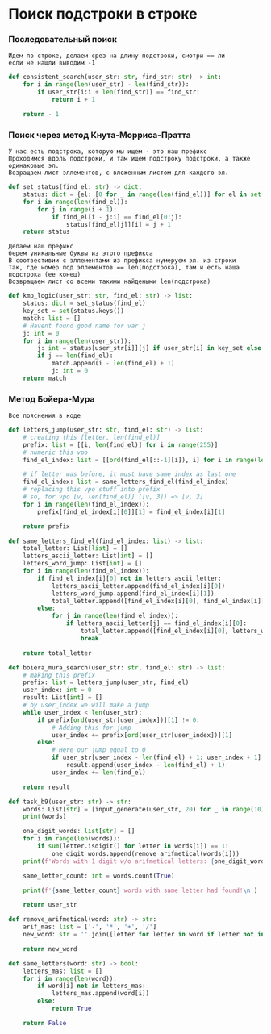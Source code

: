 # Поиск подстроки в строке

### Последовательный поиск
```
Идем по строке, делаем срез на длину подстроки, смотри == ли
если не нашли выводим -1
```
```py
def consistent_search(user_str: str, find_str: str) -> int:
    for i in range(len(user_str) - len(find_str)):
        if user_str[i:i + len(find_str)] == find_str:
            return i + 1

    return - 1
```


### Поиск через метод Кнута-Морриса-Пратта
```
У нас есть подстрока, которую мы ищем - это наш префикс
Проходимся вдоль подстроки, и там ищем подстроку подстроки, а также одинаковые эл.
Возращаем лист эллементов, с вложенным листом для каждого эл.
```
```py
def set_status(find_el: str) -> dict:
    status: dict = {el: [0 for _ in range(len(find_el))] for el in set(find_el)}
    for i in range(len(find_el)):
        for j in range(i + 1):
            if find_el[i - j:i] == find_el[0:j]:
                status[find_el[j]][i] = j + 1
    return status
```
```
Делаем наш префикс
берем уникальные буквы из этого префикса
В соотвестивии с эллементами из префикса нумеруем эл. из строки
Так, где номер под эллементов == len(подстрока), там и есть наша подстрока (ее конец)
Возвращаем лист со всеми такими найдеными len(подстрока)
```
```py
def kmp_logic(user_str: str, find_el: str) -> list:
    status: dict = set_status(find_el)
    key_set = set(status.keys())
    match: list = []
    # Havent found good name for var j
    j: int = 0
    for i in range(len(user_str)):
        j: int = status[user_str[i]][j] if user_str[i] in key_set else 0
        if j == len(find_el):
            match.append(i - len(find_el) + 1)
            j: int = 0
    return match
```

### Метод Бойера-Мура

``` Все пояснения в коде ```

```py
def letters_jump(user_str: str, find_el: str) -> list:
    # creating this [letter, len(find_el)]
    prefix: list = [[i, len(find_el)] for i in range(255)]
    # numeric this vpo
    find_el_index: list = [[ord(find_el[::-1][i]), i] for i in range(len(find_el))]

    # if letter was before, it must have same index as last one
    find_el_index: list = same_letters_find_el(find_el_index)
    # replacing this vpo stuff into prefix
    # so, for vpo [v, len(find_el)] ([v, 3]) => [v, 2]
    for i in range(len(find_el_index)):
        prefix[find_el_index[i][0]][1] = find_el_index[i][1]

    return prefix
```
```py
def same_letters_find_el(find_el_index: list) -> list:
    total_letter: List[list] = []
    letters_ascii_letter: List[int] = []
    letters_word_jump: List[int] = []
    for i in range(len(find_el_index)):
        if find_el_index[i][0] not in letters_ascii_letter:
            letters_ascii_letter.append(find_el_index[i][0])
            letters_word_jump.append(find_el_index[i][1])
            total_letter.append([find_el_index[i][0], find_el_index[i][1]])
        else:
            for j in range(len(find_el_index)):
                if letters_ascii_letter[j] == find_el_index[i][0]:
                    total_letter.append([find_el_index[i][0], letters_word_jump[j]])
                    break

    return total_letter
```
```py
def boiera_mura_search(user_str: str, find_el: str) -> list:
    # making this prefix
    prefix: list = letters_jump(user_str, find_el)
    user_index: int = 0
    result: List[int] = []
    # by user_index we will make a jump
    while user_index < len(user_str):
        if prefix[ord(user_str[user_index])][1] != 0:
            # Adding this for jump
            user_index += prefix[ord(user_str[user_index])][1]
        else:
            # Here our jump equal to 0
            if user_str[user_index - len(find_el) + 1: user_index + 1] == find_el:
                result.append(user_index - len(find_el) + 1)
            user_index += len(find_el)

    return result
```
```py
def task_b9(user_str: str) -> str:
    words: List[str] = [input_generate(user_str, 20) for _ in range(10)]
    print(words)

    one_digit_words: list[str] = []
    for i in range(len(words)):
        if sum(letter.isdigit() for letter in words[i]) == 1:
            one_digit_words.append(remove_arifmetical(words[i]))
    print(f'Words with 1 digit w/o arifmetical letters: {one_digit_words}\n')

    same_letter_count: int = words.count(True)

    print(f'{same_letter_count} words with same letter had found!\n')

    return user_str

```
```py
def remove_arifmetical(word: str) -> str:
    arif_mas: list = ['-', '*', '+', '/']
    new_word: str = ''.join([letter for letter in word if letter not in arif_mas])

    return new_word

```
```py
def same_letters(word: str) -> bool:
    letters_mas: list = []
    for i in range(len(word)):
        if word[i] not in letters_mas:
            letters_mas.append(word[i])
        else:
            return True

    return False
```